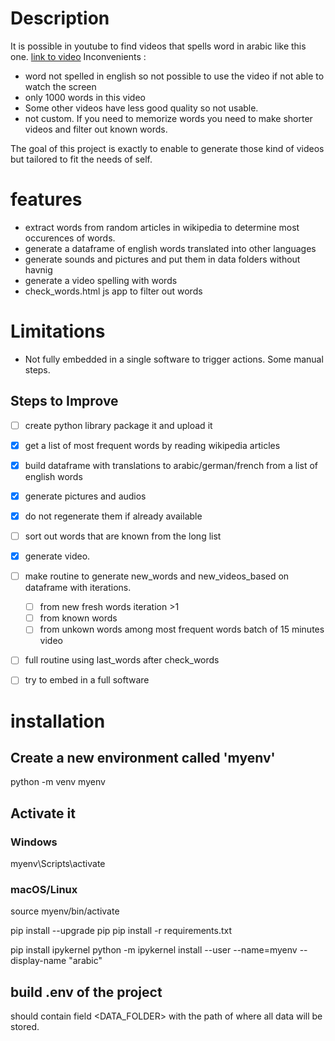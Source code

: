 # Description
It is possible in youtube to find videos that spells word in arabic like this one.
[link to video](https://www.youtube.com/watch?v=aIjICgCI9jo&pp=ygUYMTAwMCBhcmFiaWMgd29yZHMgcGFydCAx)
Inconvenients :
- word not spelled in english so not possible to use the video if not able to watch the screen
- only 1000 words in this video
- Some other videos have less good quality so not usable.
- not custom. If you need to memorize words you need to make shorter videos and filter out known words.

The goal of this project is exactly to enable to generate those kind of videos but tailored to fit the needs of self.

# features
- extract words from random articles in wikipedia to determine most occurences of words.
- generate a dataframe of english words translated into other languages
- generate sounds and pictures and put them in data folders without havnig
- generate a video spelling with words  
- check_words.html js app to filter out words

# Limitations
- Not fully embedded in a single software to trigger actions. Some manual steps.

## Steps to Improve
- [ ] create python library package it and upload it
- [x] get a list of most frequent words by reading wikipedia articles
- [x] build dataframe with translations to arabic/german/french from a list of english words
- [x] generate pictures and audios
- [x] do not regenerate them if already available
- [ ] sort out words that are known from the long list
- [x] generate video.
- [ ] make routine to generate new_words and new_videos_based on dataframe with iterations.
    - [ ] from new fresh words iteration >1
    - [ ] from known words
    - [ ] from unkown words among most frequent words batch of 15 minutes video
- [ ] full routine using last_words after check_words
- [ ] try to embed in a full software


# installation
## Create a new environment called 'myenv'
python -m venv myenv

## Activate it
### Windows
myenv\Scripts\activate
### macOS/Linux
source myenv/bin/activate

pip install --upgrade pip
pip install -r requirements.txt

pip install ipykernel
python -m ipykernel install --user --name=myenv --display-name "arabic"

## build .env of the project
should contain field <DATA_FOLDER> with the path of where all data will be stored.
